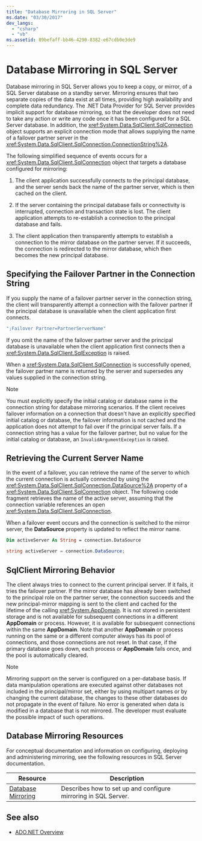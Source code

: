 ```yaml
---
title: "Database Mirroring in SQL Server"
ms.date: "03/30/2017"
dev_langs: 
  - "csharp"
  - "vb"
ms.assetid: 89befaff-bb46-4290-8382-e67cdb0e3de9
---
```

# Database Mirroring in SQL Server

Database mirroring in SQL Server allows you to keep a copy, or mirror, of a SQL Server database on a standby server. Mirroring ensures that two separate copies of the data exist at all times, providing high availability and complete data redundancy. The .NET Data Provider for SQL Server provides implicit support for database mirroring, so that the developer does not need to take any action or write any code once it has been configured for a SQL Server database. In addition, the <xref:System.Data.SqlClient.SqlConnection> object supports an explicit connection mode that allows supplying the name of a failover partner server in the <xref:System.Data.SqlClient.SqlConnection.ConnectionString%2A>.  
  
 The following simplified sequence of events occurs for a <xref:System.Data.SqlClient.SqlConnection> object that targets a database configured for mirroring:  
  
1. The client application successfully connects to the principal database, and the server sends back the name of the partner server, which is then cached on the client.  
  
2. If the server containing the principal database fails or connectivity is interrupted, connection and transaction state is lost. The client application attempts to re-establish a connection to the principal database and fails.  
  
3. The client application then transparently attempts to establish a connection to the mirror database on the partner server. If it succeeds, the connection is redirected to the mirror database, which then becomes the new principal database.  
  
## Specifying the Failover Partner in the Connection String  

 If you supply the name of a failover partner server in the connection string, the client will transparently attempt a connection with the failover partner if the principal database is unavailable when the client application first connects.  
  
```csharp
";Failover Partner=PartnerServerName"  
```  
  
 If you omit the name of the failover partner server and the principal database is unavailable when the client application first connects then a <xref:System.Data.SqlClient.SqlException> is raised.  
  
 When a <xref:System.Data.SqlClient.SqlConnection> is successfully opened, the failover partner name is returned by the server and supersedes any values supplied in the connection string.  
  
> [!NOTE]
> You must explicitly specify the initial catalog or database name in the connection string for database mirroring scenarios. If the client receives failover information on a connection that doesn't have an explicitly specified initial catalog or database, the failover information is not cached and the application does not attempt to fail over if the principal server fails. If a connection string has a value for the failover partner, but no value for the initial catalog or database, an `InvalidArgumentException` is raised.  
  
## Retrieving the Current Server Name  

 In the event of a failover, you can retrieve the name of the server to which the current connection is actually connected by using the <xref:System.Data.SqlClient.SqlConnection.DataSource%2A> property of a <xref:System.Data.SqlClient.SqlConnection> object. The following code fragment retrieves the name of the active server, assuming that the connection variable references an open <xref:System.Data.SqlClient.SqlConnection>.  
  
 When a failover event occurs and the connection is switched to the mirror server, the **DataSource** property is updated to reflect the mirror name.  
  
```vb  
Dim activeServer As String = connection.DataSource  
```  
  
```csharp  
string activeServer = connection.DataSource;  
```  
  
## SqlClient Mirroring Behavior  

 The client always tries to connect to the current principal server. If it fails, it tries the failover partner. If the mirror database has already been switched to the principal role on the partner server, the connection succeeds and the new principal-mirror mapping is sent to the client and cached for the lifetime of the calling <xref:System.AppDomain>. It is not stored in persistent storage and is not available for subsequent connections in a different **AppDomain** or process. However, it is available for subsequent connections within the same **AppDomain**. Note that another **AppDomain** or process running on the same or a different computer always has its pool of connections, and those connections are not reset. In that case, if the primary database goes down, each process or **AppDomain** fails once, and the pool is automatically cleared.  
  
> [!NOTE]
> Mirroring support on the server is configured on a per-database basis. If data manipulation operations are executed against other databases not included in the principal/mirror set, either by using multipart names or by changing the current database, the changes to these other databases do not propagate in the event of failure. No error is generated when data is modified in a database that is not mirrored. The developer must evaluate the possible impact of such operations.  
  
## Database Mirroring Resources  

 For conceptual documentation and information on configuring, deploying and administering mirroring, see the following resources in SQL Server documentation.  
  
|Resource|Description|  
|--------------|-----------------|  
|[Database Mirroring](/sql/database-engine/database-mirroring/database-mirroring-sql-server)|Describes how to set up and configure mirroring in SQL Server.|  
  
## See also

- [ADO.NET Overview](../ado-net-overview.md)
